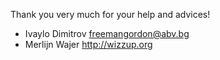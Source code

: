 Thank you very much for your help and advices!

- Ivaylo Dimitrov <freemangordon@abv.bg>
- Merlijn Wajer <http://wizzup.org>
